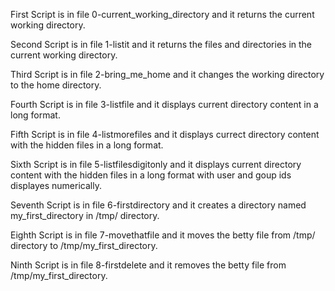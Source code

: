 First Script is in file 0-current_working_directory and it returns the current working directory.

Second Script is in file 1-listit and it returns the files and directories in the current working directory.

Third Script is in file 2-bring_me_home and it changes the working directory to the home directory.

Fourth Script is in file 3-listfile and it displays current directory content in a long format.

Fifth Script is in file 4-listmorefiles and it displays currect directory content with the hidden files in a long format.

Sixth Script is in file 5-listfilesdigitonly and it displays current directory content with the hidden files in a long format with user and goup ids displayes numerically.

Seventh Script is in file 6-firstdirectory and it creates a directory named my_first_directory in /tmp/ directory.

Eighth Script is in file 7-movethatfile and it moves the betty file from /tmp/ directory to /tmp/my_first_directory.

Ninth Script is in file 8-firstdelete and it removes the betty file from /tmp/my_first_directory.
